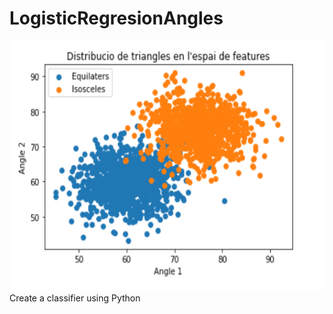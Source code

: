 # LogisticRegresionAngles
<img src="Screenshot_2.png" alt="Example Render" width="800" height="400">
Create a classifier using Python
